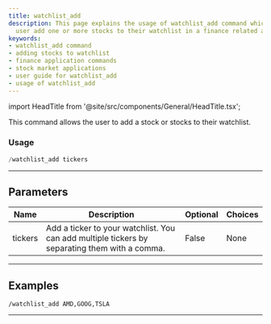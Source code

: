 ```yaml
---
title: watchlist_add
description: This page explains the usage of watchlist_add command which lets the
  user add one or more stocks to their watchlist in a finance related application.
keywords:
- watchlist_add command
- adding stocks to watchlist
- finance application commands
- stock market applications
- user guide for watchlist_add
- usage of watchlist_add
---
```


import HeadTitle from '@site/src/components/General/HeadTitle.tsx';

<HeadTitle title="overview: watchlist_add - Telegram Reference | OpenBB Bot Docs" />

This command allows the user to add a stock or stocks to their watchlist.

### Usage

```python wordwrap
/watchlist_add tickers
```

---

## Parameters

| Name | Description | Optional | Choices |
| ---- | ----------- | -------- | ------- |
| tickers | Add a ticker to your watchlist. You can add multiple tickers by separating them with a comma. | False | None |


---

## Examples

```
/watchlist_add AMD,GOOG,TSLA
```
---
